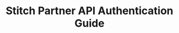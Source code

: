 ---
# -------------------------- #
#          PAGE INFO         #
# -------------------------- #

title: Stitch Partner API Authentication Guide
doc-type: "tutorial"
content-type: "connect-guide"
content-id: "partner-authentication"
layout: general
sidebar: on-page

permalink: /stitch-connect/guides/stitch-partner-authentication-guide
icon: lock
order: 1

toc: false
summary: false
feedback: false

summary: "As an API client, you'll need to obtain an API access token before you can make API requests on behalf of a user's Stitch client account. In this guide, we'll cover the available methods for obtaining an access token and authenticating to the API."
## This is used only on the /stitch-connect/guides page.
description: "Learn about the API authentication methods available to Stitch Partners."


# -------------------------- #
#   RELATED SIDEBAR LINKS    #
# -------------------------- #

related:
  - title: "Authentication reference"
    link: "{{ site.data.connect.api.authentication | prepend: link.connect.api | prepend: site.baseurl }}"

  - title: "Connect API reference"
    link: "{{ link.connect.api | prepend: site.baseurl }}"

  - title: "Connect guides"
    link: "{{ link.connect.guides.category | prepend: site.baseurl }}"


# -------------------------- #
#         GUIDE INTRO        #
# -------------------------- #

intro: |
  {% include misc/data-files.html %}

  {% capture applicable-to-notice %}
  **Note**: This guide is applicable only to Stitch partners, or API clients. If you aren't a Stitch partner - meaning you only want to use the API to manage your own Stitch account(s) - refer to the [Authentication reference]({{ site.data.connect.api.authentication | prepend: link.connect.api | prepend: site.baseurl }}).
  {% endcapture %}
  {% include note.html type="single-line" content=applicable-to-notice %}

  Stitch authenticates API requests using an API access token. {{ page.summary }}

  For more info about API access tokens, refer to the [API reference]({{ site.data.connect.api.authentication | prepend: link.connect.api | prepend: site.baseurl }}).

  {% for section in page.sections %}
  - [{{ section.title }}](#{{ section.anchor }})
  {% endfor %}

# -------------------------- #
#     GUIDE REQUIREMENTS     #
# -------------------------- #

requirements:
  - item: |
      **Stitch partner credentials.** To use the Stitch API as a partner, complete [this form]({{ site.data.connect.api.interest-form }}){:target="new"}. Once approved, you'll receive the credentials required to authenticate requests made from your API client.


# -------------------------- #
#         GUIDE STEPS        #
# -------------------------- #

sections:
  - title: "Generate tokens for a new Stitch account with the API"
    anchor: "generate-tokens-new-account"
    content: |
      This approach will create a new Stitch client account using the API. When a new Stitch clienht account is successfully created, the response will include an access token, which you can use to authenticate API calls to other endpoints:

      {% for subsection in section.subsections %}
      - [{{ subsection.title }}](#{{ subsection.anchor }})
      {% endfor %}

    subsections:
      - title: "Step 1: Create a Stitch account and generate a token"
        anchor: "create-stitch-account-generate-token"
        content: |
          Using your API client credentials, create a new Stitch client account using the [Create Account endpoint]({{ site.data.connect.core-objects.accounts.create.anchor | prepend: link.connect.api | prepend: site.baseurl }}).

          In the body of the request, include your `partner_id` and `partner_secret`, along with [the other properties required to create a Stitch client account]({{ site.data.connect.core-objects.accounts.object | prepend: link.connect.api | prepend: site.baseurl }}):

          ```json
          curl -X {{ site.data.connect.core-objects.accounts.create.method | upcase }} {{ site.data.connect.core-objects.accounts.create.name | prepend: site.data.connect.api.base-url | flatify | strip_newlines }}
               -H 'Content-Type: application/json'
               -d "{
                    "partner_id": "<YOUR_PARTNER_ID>",
                    "partner_secret": "<YOUR_PARTNER_SECRET>",
                    "first_name": "<USER'S_FIRST_NAME>",
                    "last_name": "<USER'S_LAST_NAME>",
                    "company": "<USER'S_COMPANY>",
                    "email": "<USER'S_EMAIL>@<DOMAIN>"
                  }"
          ```

          The account that will be created will be owned and managed by the user provided in the Create Account request. This user can then log into the Stitch web interface, receive emails from Stitch, etc.

          When successful, this endpoint returns a status of `200 OK` and an access token:

          ```json
          {
            "access_token":"<ACCESS_TOKEN>"
          }
          ```

          Your application should store the `access_token` somewhere secure, as the access token will be used to make calls to the API.

      - title: "Step 2: Authenticate your API requests"
        anchor: "authenticate-your-api-requests"
        content: |
          {% capture authenticate-calls %}
          Lastly, use the `access_token` in the header of your API requests to authenticate to the API:

          ```json
          curl {{ site.data.connect.api.core-objects.sources.list.method | upcase }} {{ site.data.connect.api.core-objects.sources.list.name | prepend: site.data.connect.api.base-url | flatify }}
               -H 'Authorization: Bearer <ACCESS_TOKEN>'
          ```
          {% endcapture %}

          {{ authenticate-calls | flatify }}

  - title: "Generate tokens and authenticate using OAuth2"
    anchor: "generate-tokens-existing-account"
    content: |
      If you prefer to use OAuth, or to connect to a user's existing Stitch client account, you can also use this approach:

      {% for subsection in section.subsections %}
      - [{{ subsection.title }}](#{{ subsection.anchor }})
      {% endfor %}

    subsections:
      - title: "Step 1: Send the user to Stitch from your application"
        anchor: "send-user-to-stitch"
        content: |
          To initiate the authorization flow, the user will click a link to Stitch that includes your application's API client ID. This is the `partner_id` you obtained when you registered your application. For example:

          ```shell
          https://app.stitchdata.com/oauth/authorization?client_id={PARTNER_ID}
          ```

          While only your `partner_id` is required, the URL may also include the following parameters:

          {% assign auth = site.connect-files | where:"content-type","api-url-parms" %}

          <table class="attribute-list">
          {% for item in auth %}
          {% for parameter in item.parameters %}
          <tr>
          <td class="attribute-name">
          <strong>{{ parameter.name }}</strong>
          <br>

          {% case parameter.required %}
          {% when true %}
          <font color="#cc3399">REQUIRED</font>
          {% else %}
          OPTIONAL
          {% endcase %}

          </td>

          <td class="description">
          {{ parameter.description | flatify | markdownify }}
          </td>

          </tr>
          {% endfor %}
          {% endfor %}
          </table>

      - title: "Step 2: Get the user's consent"
        anchor: "get-users-consent"
        content: |
          If the user isn't already signed into their Stitch client account, they will be prompted to do so or create a new account, if need be.

          Once signed in, the user will be shown a screen explaining that your application has requested access to their Stitch account. They will be prompted to accept or reject this request.

      - title: "Step 3: Callback to your application"
        anchor: "callback-to-your-application"
        content: |
          When the user accepts or denies the request, they will be redirected to the callback URL (`redirect_uri`) you provided when you registered your application with Stitch.

          If the user denies the request, Stitch will include error details:

          ```shell
          https://yourapplication.com/callback?error=access_denied
          ```

          If the user accepts the request, the callback will include a temporary authorization code to be used in the next step:

          ```shell
          https://yourapplication.com/callback?code=<STITCH_AUTHORIZATION_CODE>
          ```

          **Note**: Each temporary authorization code can only be used once and expires five minutes after creation.

      - title: "Step 4: Exchange tokens"
        anchor: "exchange-tokens"
        content: |
          Lastly, when your application receives the user's request to the callback URL, it should make a request to the Stitch OAuth endpoint to exchange the temporary authorization code for a permanent access token:

          ```json
          curl {{ site.data.connect.api.base-url }}/oauth/token 
               -d client_secret=<CLIENT_SECRET>
               -d code=<STITCH_AUTHORIZATION_CODE>
               -d grant_type=authorization_code
          ```

          If successful, Stitch will respond with the following:

          ```json
          {
            "token_type": "bearer",
            "access_token": <ACCESS_TOKEN>,
            "stitch_account_id": <STITCH_ACCOUNT_ID>
          }
          ```

          Your application should store the `access_token` and `stitch_account_id` somewhere secure, as these credentials will be used to make calls to the API.

      - title: "Step 5: Authenticate your API requests"
        anchor: "authenticate-api-calls"
        content: |
          {{ authenticate-calls | flatify }}

  - title: "Next steps"
    anchor: "next-steps"
    content: |
      To learn more about the Stitch API, refer to the [API reference]({{ link.connect.api | prepend: site.baseurl }}).
---
